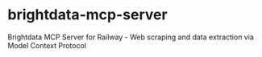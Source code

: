 # brightdata-mcp-server
Brightdata MCP Server for Railway - Web scraping and data extraction via Model Context Protocol
